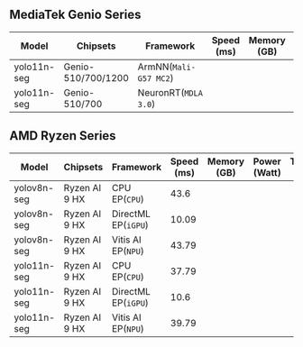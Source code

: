 ## MediaTek Genio Series
  
  | Model   |     Chipsets          |    Framework                |    Speed (ms) |   Memory (GB) |  Power (Watt) |     Temp (°C)    |
  |---------|-----------------------|-----------------------------|---------------|---------------|---------------|------------------|
  | yolo11n-seg  |  Genio-510/700/1200 | ArmNN(`Mali-G57 MC2`)       |    |           |               |                  |
  | yolo11n-seg  |  Genio-510/700      | NeuronRT(`MDLA 3.0`)        |  

  ## AMD Ryzen Series

  | Model   |     Chipsets      |    Framework         |    Speed (ms) |   Memory (GB) |  Power (Watt) |     Temp (°C)    |
  |---------|-------------------|----------------------|---------------|---------------|---------------|------------------|
  | yolov8n-seg  |  Ryzen AI 9 HX   | CPU EP(`CPU`)   |    43.6      |               |               |                  |
  | yolov8n-seg  |  Ryzen AI 9 HX   | DirectML EP(`iGPU`)      |  10.09         |               |               |                  |
  | yolov8n-seg  |  Ryzen AI 9 HX   | Vitis AI EP(`NPU`)       |  43.79        |               |               |                  |
  | yolo11n-seg  |  Ryzen AI 9 HX   | CPU EP(`CPU`)   |  37.79        |               |               |                  |
  | yolo11n-seg  |  Ryzen AI 9 HX   | DirectML EP(`iGPU`)      |  10.6         |               |               |                  |
  | yolo11n-seg  |  Ryzen AI 9 HX   | Vitis AI EP(`NPU`)       |  39.79        |               |               |                  |

